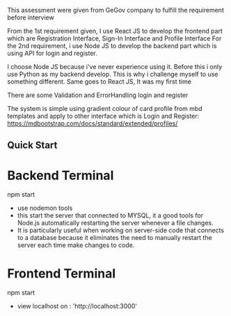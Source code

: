 This assessment were given from GeGov company to fulfill the requirement before interview

From the 1st requirement given, I use React JS to develop the frontend part which are Registration Interface, Sign-In Interface and Profile Interface
For the 2nd requirement, i use Node JS to develop the backend part which is using API for login and register. 

I choose Node JS because i've never experience using it. Before this i only use Python as my backend develop. This is why i challenge myself to use something different. 
Same goes to React JS, It was my first time

There are some Validation and ErrorHandling login and register

The system is simple using gradient colour of card profile from mbd templates and apply to other interface which is Login and Register: https://mdbootstrap.com/docs/standard/extended/profiles/

## Quick Start

# Backend Terminal
npm start
- use nodemon tools
- this start the server that connected to MYSQL, it a good tools for Node.js automatically restarting the server whenever a file changes. 
- It is particularly useful when working on server-side code that connects to a database because it eliminates the need to manually restart the server each time make changes to code. 

# Frontend Terminal
npm start
- view localhost on : 'http://localhost:3000'

